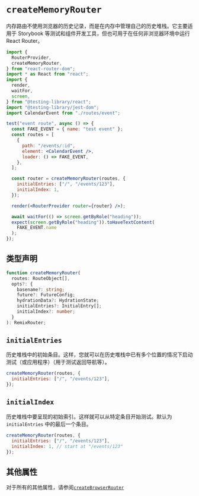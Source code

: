 # `createMemoryRouter`

内存路由不使用浏览器的历史记录，而是在内存中管理自己的历史堆栈。它主要适用于 Storybook 等测试和组件开发工具，但也可用于在任何非浏览器环境中运行 React Router。

```jsx
import {
  RouterProvider,
  createMemoryRouter,
} from "react-router-dom";
import * as React from "react";
import {
  render,
  waitFor,
  screen,
} from "@testing-library/react";
import "@testing-library/jest-dom";
import CalendarEvent from "./routes/event";

test("event route", async () => {
  const FAKE_EVENT = { name: "test event" };
  const routes = [
    {
      path: "/events/:id",
      element: <CalendarEvent />,
      loader: () => FAKE_EVENT,
    },
  ];

  const router = createMemoryRouter(routes, {
    initialEntries: ["/", "/events/123"],
    initialIndex: 1,
  });

  render(<RouterProvider router={router} />);

  await waitFor(() => screen.getByRole("heading"));
  expect(screen.getByRole("heading")).toHaveTextContent(
    FAKE_EVENT.name
  );
});
```

## 类型声明

```ts
function createMemoryRouter(
  routes: RouteObject[],
  opts?: {
    basename?: string;
    future?: FutureConfig;
    hydrationData?: HydrationState;
    initialEntries?: InitialEntry[];
    initialIndex?: number;
  }
): RemixRouter;
```

## `initialEntries`

历史堆栈中的初始条目。这样，您就可以在历史堆栈中已有多个位置的情况下启动测试（或应用程序）（用于测试返回导航等）。

```jsx
createMemoryRouter(routes, {
  initialEntries: ["/", "/events/123"],
});
```

## `initialIndex`

历史堆栈中要呈现的初始索引。这样就可以从特定条目开始测试。默认为 `initialEntries` 中的最后一个条目。

```jsx
createMemoryRouter(routes, {
  initialEntries: ["/", "/events/123"],
  initialIndex: 1, // start at "/events/123"
});
```

## 其他属性

对于所有的其他属性，请参阅[`createBrowserRouter`](https://reactrouter.com/en/main/routers/create-browser-router)
